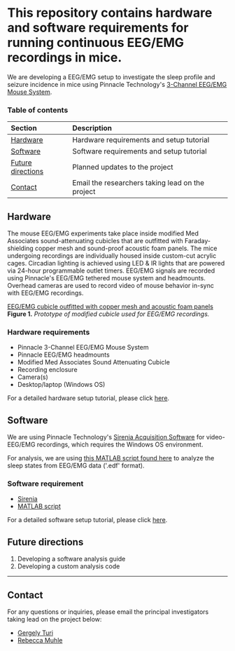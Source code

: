 # This repository contains hardware and software requirements for running continuous EEG/EMG recordings in mice.

We are developing a EEG/EMG setup to investigate the sleep profile and seizure
incidence in mice using Pinnacle Technology's [3-Channel EEG/EMG Mouse System](https://store.pinnaclet.com/products/8200-k1-3-channel-eeg-emg-mouse-system).

### Table of contents

| **Section** | **Description** |
|:-|:-|
| [Hardware](#hardware) | Hardware requirements and setup tutorial |
| [Software](#software) | Software requirements and setup tutorial |
| [Future directions](#future-directions) | Planned updates to the project |
| [Contact](#contact) | Email the researchers taking lead on the project |

## Hardware

The mouse EEG/EMG experiments take place inside modified Med Associates
sound-attenuating cubicles that are outfitted with
Faraday-shielding copper mesh and sound-proof acoustic foam panels. The
mice undergoing recordings are individually housed inside custom-cut acrylic cages.
Circadian lighting is achieved using LED & IR lights that are powered via
24-hour programmable outlet timers. EEG/EMG signals are recorded
using Pinnacle's EEG/EMG tethered mouse system and headmounts. Overhead cameras are used to record video of
mouse behavior in-sync with EEG/EMG recordings.

[EEG/EMG cubicle outfitted with copper mesh and acoustic foam
panels](https://raw.githubusercontent.com/GergelyTuri/chronicSleepRecordings/master/images/eeg-box.jpg)
**Figure 1.** _Prototype of modified cubicle used for EEG/EMG recordings._

### Hardware requirements

- Pinnacle 3-Channel EEG/EMG Mouse System
- Pinnacle EEG/EMG headmounts
- Modified Med Associates Sound Attenuating Cubicle
- Recording enclosure
- Camera(s)
- Desktop/laptop (Windows OS)

For a detailed hardware setup tutorial, please click [here](./Hardware/).

## Software

We are using Pinnacle Technology's [Sirenia Acquisition Software](https://www.pinnaclet.com/sirenia.html) for video-EEG/EMG recordings, which requires the Windows OS environment.

For analysis, we are using [this MATLAB script found here](https://github.com/thepenglab/edfEEG2024) to analyze the sleep states from EEG/EMG data ('.edf' format).

### Software requirement

- [Sirenia](https://www.pinnaclet.com/sirenia-download.html)
- [MATLAB script](https://github.com/thepenglab/edfEEG2024)

For a detailed software setup tutorial, please click [here](./Software/).

## Future directions

1. Developing a software analysis guide
2. Developing a custom analysis code

-----

## Contact

For any questions or inquiries, please email the principal investigators taking
lead on the project below:
- [Gergely Turi](mailto:gt2253@cumc.columbia.edu)
- [Rebecca Muhle](mailto:ram76@cumc.columbia.edu)